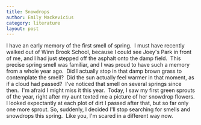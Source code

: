 ```yaml
---
title: Snowdrops
author: Emily Mackevicius
category: literature
layout: post
---
```


I have an early memory of the first smell of spring.  I must have recently walked out of Winn Brook School, because I could see Joey's Park in front of me, and I had just stepped off the asphalt onto the damp field.  This precise spring smell was familiar, and I was proud to have such a memory from a whole year ago.  Did I actually stop in that damp brown grass to contemplate the smell?  Did the sun actually feel warmer in that moment, as if a cloud had passed?  I've noticed that smell on several springs since then.  I'm afraid I might miss it this year.  Today, I saw my first green sprouts of the year, right after my aunt texted me a picture of her snowdrop flowers. I looked expectantly at each plot of dirt I passed after that, but so far only one more sprout. So, suddenly, I decided I'll stop searching for smells and snowdrops this spring.  Like you, I'm scared in a different way now. 
